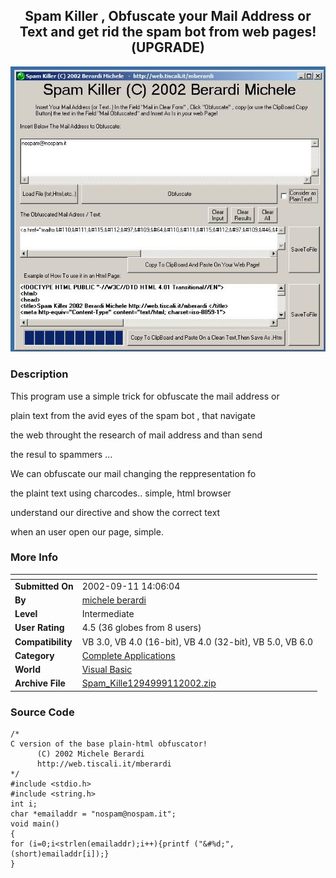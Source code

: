 ﻿<div align="center">

## Spam Killer , Obfuscate your Mail Address or Text and get rid the spam bot from web pages\!\(UPGRADE\)

<img src="PIC20029101827572150.jpg">
</div>

### Description

This program use a simple trick for obfuscate the mail address or

plain text from the avid eyes of the spam bot , that navigate

the web throught the research of mail address and than send

the resul to spammers ...

We can obfuscate our mail changing the reppresentation fo

the plaint text using charcodes.. simple, html browser

understand our directive and show the correct text

when an user open our page, simple.
 
### More Info
 


<span>             |<span>
---                |---
**Submitted On**   |2002-09-11 14:06:04
**By**             |[michele berardi](https://github.com/Planet-Source-Code/PSCIndex/blob/master/ByAuthor/michele-berardi.md)
**Level**          |Intermediate
**User Rating**    |4.5 (36 globes from 8 users)
**Compatibility**  |VB 3\.0, VB 4\.0 \(16\-bit\), VB 4\.0 \(32\-bit\), VB 5\.0, VB 6\.0
**Category**       |[Complete Applications](https://github.com/Planet-Source-Code/PSCIndex/blob/master/ByCategory/complete-applications__1-27.md)
**World**          |[Visual Basic](https://github.com/Planet-Source-Code/PSCIndex/blob/master/ByWorld/visual-basic.md)
**Archive File**   |[Spam\_Kille1294999112002\.zip](https://github.com/Planet-Source-Code/michele-berardi-spam-killer-obfuscate-your-mail-address-or-text-and-get-rid-the-spam-bot-f__1-38851/archive/master.zip)





### Source Code

```
/*
C version of the base plain-html obfuscator!
      (C) 2002 Michele Berardi
      http://web.tiscali.it/mberardi
*/
#include <stdio.h>
#include <string.h>
int i;
char *emailaddr = "nospam@nospam.it";
void main()
{
for (i=0;i<strlen(emailaddr);i++){printf ("&#%d;",(short)emailaddr[i]);}
}
```

